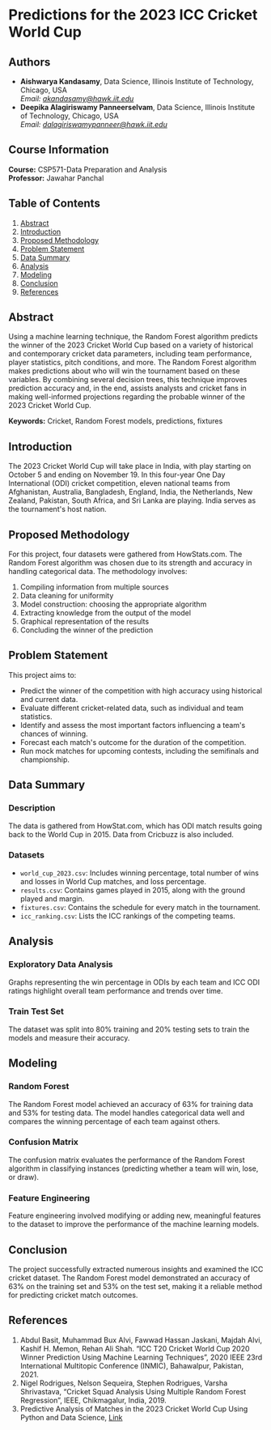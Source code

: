# Predictions for the 2023 ICC Cricket World Cup

## Authors
- **Aishwarya Kandasamy**, Data Science, Illinois Institute of Technology, Chicago, USA  
  *Email: akandasamy@hawk.iit.edu*
- **Deepika Alagiriswamy Panneerselvam**, Data Science, Illinois Institute of Technology, Chicago, USA  
  *Email: dalagiriswamypanneer@hawk.iit.edu*

## Course Information
**Course:** CSP571-Data Preparation and Analysis  
**Professor:** Jawahar Panchal

## Table of Contents
1. [Abstract](#abstract)
2. [Introduction](#introduction)
3. [Proposed Methodology](#proposed-methodology)
4. [Problem Statement](#problem-statement)
5. [Data Summary](#data-summary)
6. [Analysis](#analysis)
7. [Modeling](#modeling)
8. [Conclusion](#conclusion)
9. [References](#references)

## Abstract
Using a machine learning technique, the Random Forest algorithm predicts the winner of the 2023 Cricket World Cup based on a variety of historical and contemporary cricket data parameters, including team performance, player statistics, pitch conditions, and more. The Random Forest algorithm makes predictions about who will win the tournament based on these variables. By combining several decision trees, this technique improves prediction accuracy and, in the end, assists analysts and cricket fans in making well-informed projections regarding the probable winner of the 2023 Cricket World Cup.

**Keywords:** Cricket, Random Forest models, predictions, fixtures

## Introduction
The 2023 Cricket World Cup will take place in India, with play starting on October 5 and ending on November 19. In this four-year One Day International (ODI) cricket competition, eleven national teams from Afghanistan, Australia, Bangladesh, England, India, the Netherlands, New Zealand, Pakistan, South Africa, and Sri Lanka are playing. India serves as the tournament's host nation.

## Proposed Methodology
For this project, four datasets were gathered from HowStats.com. The Random Forest algorithm was chosen due to its strength and accuracy in handling categorical data. The methodology involves:

1. Compiling information from multiple sources
2. Data cleaning for uniformity
3. Model construction: choosing the appropriate algorithm
4. Extracting knowledge from the output of the model
5. Graphical representation of the results
6. Concluding the winner of the prediction

## Problem Statement
This project aims to:
- Predict the winner of the competition with high accuracy using historical and current data.
- Evaluate different cricket-related data, such as individual and team statistics.
- Identify and assess the most important factors influencing a team's chances of winning.
- Forecast each match's outcome for the duration of the competition.
- Run mock matches for upcoming contests, including the semifinals and championship.

## Data Summary
### Description
The data is gathered from HowStat.com, which has ODI match results going back to the World Cup in 2015. Data from Cricbuzz is also included.

### Datasets
- `world_cup_2023.csv`: Includes winning percentage, total number of wins and losses in World Cup matches, and loss percentage.
- `results.csv`: Contains games played in 2015, along with the ground played and margin.
- `fixtures.csv`: Contains the schedule for every match in the tournament.
- `icc_ranking.csv`: Lists the ICC rankings of the competing teams.

## Analysis
### Exploratory Data Analysis
Graphs representing the win percentage in ODIs by each team and ICC ODI ratings highlight overall team performance and trends over time.

### Train Test Set
The dataset was split into 80% training and 20% testing sets to train the models and measure their accuracy.

## Modeling
### Random Forest
The Random Forest model achieved an accuracy of 63% for training data and 53% for testing data. The model handles categorical data well and compares the winning percentage of each team against others.

### Confusion Matrix
The confusion matrix evaluates the performance of the Random Forest algorithm in classifying instances (predicting whether a team will win, lose, or draw).

### Feature Engineering
Feature engineering involved modifying or adding new, meaningful features to the dataset to improve the performance of the machine learning models.

## Conclusion
The project successfully extracted numerous insights and examined the ICC cricket dataset. The Random Forest model demonstrated an accuracy of 63% on the training set and 53% on the test set, making it a reliable method for predicting cricket match outcomes.

## References
1. Abdul Basit, Muhammad Bux Alvi, Fawwad Hassan Jaskani, Majdah Alvi, Kashif H. Memon, Rehan Ali Shah. “ICC T20 Cricket World Cup 2020 Winner Prediction Using Machine Learning Techniques”, 2020 IEEE 23rd International Multitopic Conference (INMIC), Bahawalpur, Pakistan, 2021.
2. Nigel Rodrigues, Nelson Sequeira, Stephen Rodrigues, Varsha Shrivastava, “Cricket Squad Analysis Using Multiple Random Forest Regression”, IEEE, Chikmagalur, India, 2019.
3. Predictive Analysis of Matches in the 2023 Cricket World Cup Using Python and Data Science, [Link](https://medium.com/@dotunomoboye/predictive-analysis-of-indias-victory-in-the-2023-cricket-world-cup-using-python-and-data-science-d00083286a08)

